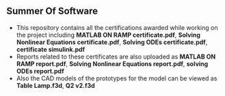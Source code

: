 ## Summer Of Software
- This repository contains all the certifications awarded while working on the project including **MATLAB ON RAMP certificate.pdf**, **Solving Nonlinear Equations certificate.pdf**, **Solving ODEs certificate.pdf**, **certificate simulink.pdf**
- Reports related to these certificates are also uploaded as **MATLAB ON RAMP report.pdf**, **Solving Nonlinear Equations report.pdf**, **solving ODEs report.pdf**
- Also the CAD models of the prototypes for the model can be viewed as **Table Lamp.f3d**, **Q2 v2.f3d**
